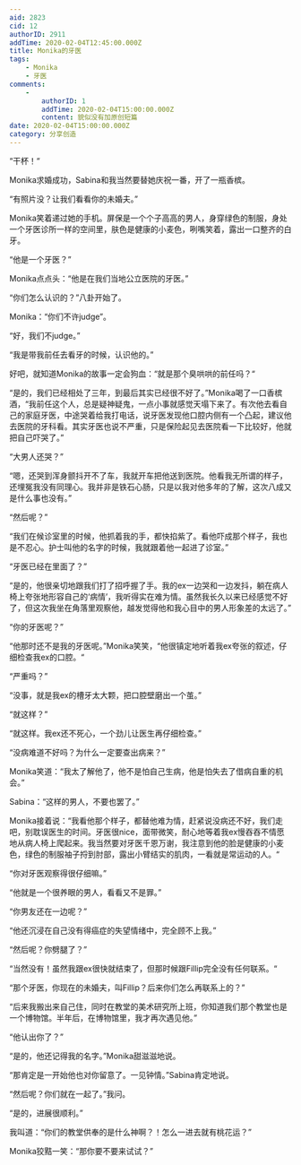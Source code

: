 ```yaml
---
aid: 2823
cid: 12
authorID: 2911
addTime: 2020-02-04T12:45:00.000Z
title: Monika的牙医
tags:
    - Monika
    - 牙医
comments:
    -
        authorID: 1
        addTime: 2020-02-04T15:00:00.000Z
        content: 貌似没有加原创短篇
date: 2020-02-04T15:00:00.000Z
category: 分享创造
---
```


“干杯！“

Monika求婚成功，Sabina和我当然要替她庆祝一番，开了一瓶香槟。

“有照片没？让我们看看你的未婚夫。”

Monika笑着递过她的手机。屏保是一个个子高高的男人，身穿绿色的制服，身处一个牙医诊所一样的空间里，肤色是健康的小麦色，咧嘴笑着，露出一口整齐的白牙。

“他是一个牙医？”

Monika点点头：“他是在我们当地公立医院的牙医。”

“你们怎么认识的？”八卦开始了。

Monika：“你们不许judge”。

“好，我们不judge。”

“我是带我前任去看牙的时候，认识他的。”

好吧，就知道Monika的故事一定会狗血：“就是那个臭哄哄的前任吗？“

“是的，我们已经相处了三年，到最后其实已经很不好了。”Monika喝了一口香槟酒，“我前任这个人，总是疑神疑鬼，一点小事就感觉天塌下来了。有次他去看自己的家庭牙医，中途哭着给我打电话，说牙医发现他口腔内侧有一个凸起，建议他去医院的牙科看。其实牙医也说不严重，只是保险起见去医院看一下比较好，他就把自己吓哭了。”

“大男人还哭？”

“嗯，还哭到浑身颤抖开不了车，我就开车把他送到医院。他看我无所谓的样子，还埋冤我没有同理心。我并非是铁石心肠，只是以我对他多年的了解，这次八成又是什么事也没有。”

“然后呢？”

“我们在候诊室里的时候，他抓着我的手，都快掐紫了。看他吓成那个样子，我也是不忍心。护士叫他的名字的时候，我就跟着他一起进了诊室。”

“牙医已经在里面了？”

“是的，他很亲切地跟我们打了招呼握了手。我的ex一边哭和一边发抖，躺在病人椅上夸张地形容自己的‘病情’，我听得实在难为情。虽然我长久以来已经感觉不好了，但这次我坐在角落里观察他，越发觉得他和我心目中的男人形象差的太远了。”

“你的牙医呢？”

“他那时还不是我的牙医呢。”Monika笑笑，“他很镇定地听着我ex夸张的叙述，仔细检查我ex的口腔。“

“严重吗？”

“没事，就是我ex的槽牙太大颗，把口腔壁磨出一个茧。”

“就这样？”

“就这样。我ex还不死心，一个劲儿让医生再仔细检查。”

“没病难道不好吗？为什么一定要查出病来？”

Monika笑道：“我太了解他了，他不是怕自己生病，他是怕失去了借病自重的机会。”

Sabina：“这样的男人，不要也罢了。”

Monika接着说：“我看他那个样子，都替他难为情，赶紧说没病还不好，我们走吧，别耽误医生的时间。牙医很nice，面带微笑，耐心地等着我ex慢吞吞不情愿地从病人椅上爬起来。我当然要对牙医千恩万谢，我注意到他的脸是健康的小麦色，绿色的制服袖子捋到肘部，露出小臂结实的肌肉，一看就是常运动的人。“

“你对牙医观察得很仔细嘛。”

“他就是一个很养眼的男人，看看又不是罪。”

“你男友还在一边呢？”

“他还沉浸在自己没有得癌症的失望情绪中，完全顾不上我。”

“然后呢？你劈腿了？”

“当然没有！虽然我跟ex很快就结束了，但那时候跟Fillip完全没有任何联系。“

“那个牙医，你现在的未婚夫，叫Fillip？后来你们怎么再联系上的？”

“后来我搬出来自己住，同时在教堂的美术研究所上班，你知道我们那个教堂也是一个博物馆。半年后，在博物馆里，我才再次遇见他。”

“他认出你了？”

“是的，他还记得我的名字。”Monika甜滋滋地说。

“那肯定是一开始他也对你留意了。一见钟情。”Sabina肯定地说。

“然后呢？你们就在一起了。”我问。

“是的，进展很顺利。”

我叫道：“你们的教堂供奉的是什么神啊？！怎么一进去就有桃花运？”

Monika狡黠一笑：“那你要不要来试试？”
